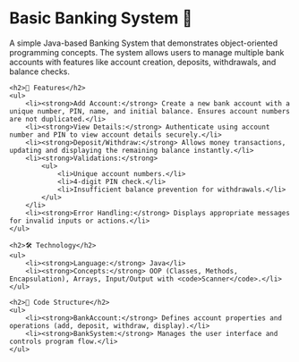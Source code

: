 <!DOCTYPE html>
<html>
<head>
    <title>Basic Banking System</title>
</head>
<body>
    <h1>Basic Banking System 🏦</h1>
    <p>
        A simple Java-based Banking System that demonstrates object-oriented programming concepts. 
        The system allows users to manage multiple bank accounts with features like account creation, 
        deposits, withdrawals, and balance checks.
    </p>

    <h2>🚀 Features</h2>
    <ul>
        <li><strong>Add Account:</strong> Create a new bank account with a unique number, PIN, name, and initial balance. Ensures account numbers are not duplicated.</li>
        <li><strong>View Details:</strong> Authenticate using account number and PIN to view account details securely.</li>
        <li><strong>Deposit/Withdraw:</strong> Allows money transactions, updating and displaying the remaining balance instantly.</li>
        <li><strong>Validations:</strong>
            <ul>
                <li>Unique account numbers.</li>
                <li>4-digit PIN check.</li>
                <li>Insufficient balance prevention for withdrawals.</li>
            </ul>
        </li>
        <li><strong>Error Handling:</strong> Displays appropriate messages for invalid inputs or actions.</li>
    </ul>

    <h2>🛠️ Technology</h2>
    <ul>
        <li><strong>Language:</strong> Java</li>
        <li><strong>Concepts:</strong> OOP (Classes, Methods, Encapsulation), Arrays, Input/Output with <code>Scanner</code>.</li>
    </ul>

    <h2>📂 Code Structure</h2>
    <ul>
        <li><strong>BankAccount:</strong> Defines account properties and operations (add, deposit, withdraw, display).</li>
        <li><strong>BankSystem:</strong> Manages the user interface and controls program flow.</li>
    </ul>
</body>
</html>
